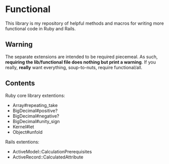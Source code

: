 # Functional

This library is my repository of helpful methods and macros for
writing more functional code in Ruby and Rails.

## Warning

The separate extensions are intended to be required piecemeal. As
such, **requiring the lib/functional file does nothing but print a
warning**. If you really, __really__ want everything, soup-to-nuts,
require functional/all.

## Contents

Ruby core library extentions:

- Array#repeating_take
- BigDecimal#positive?
- BigDecimal#negative?
- BigDecimal#unity_sign
- Kernel#let
- Object#unfold

Rails extentions:

- ActiveModel::CalculationPrerequisites
- ActiveRecord::CalculatedAttribute
